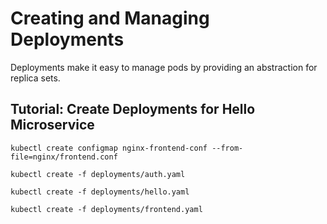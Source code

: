# Creating and Managing Deployments

Deployments make it easy to manage pods by providing an abstraction for replica sets.

## Tutorial: Create Deployments for Hello Microservice

```
kubectl create configmap nginx-frontend-conf --from-file=nginx/frontend.conf
```

```
kubectl create -f deployments/auth.yaml
```

```
kubectl create -f deployments/hello.yaml
```

```
kubectl create -f deployments/frontend.yaml
```